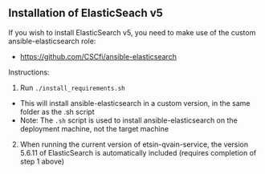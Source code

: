 ## Installation of ElasticSeach v5

If you wish to install ElasticSearch v5, you need to make use of the custom ansible-elasticsearch role:
- https://github.com/CSCfi/ansible-elasticsearch

Instructions:

1. Run `./install_requirements.sh`
- This will install ansible-elasticsearch in a custom version, in the same folder as the .sh script
- Note: The `.sh` script is used to install ansible-elasticsearch on the deployment machine, not the target machine

2. When running the current version of etsin-qvain-service, the version 5.6.11 of ElasticSearch is automatically included (requires completion of step 1 above)